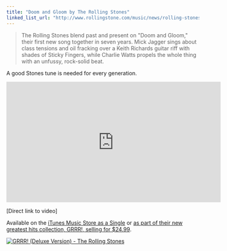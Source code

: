 ```yaml
---
title: "Doom and Gloom by The Rolling Stones"
linked_list_url: "http://www.rollingstone.com/music/news/rolling-stones-blend-past-and-present-on-doom-and-gloom-20121011"
---
```

<blockquote><p>
  The Rolling Stones blend past and present on "Doom and Gloom," their first new song together in seven years. Mick Jagger sings about class tensions and oil fracking over a Keith Richards guitar riff with shades of Sticky Fingers, while Charlie Watts propels the whole thing with an unfussy, rock-solid beat.
</p></blockquote>
<p>A good Stones tune is needed for every generation.</p>
<p><iframe width="560" height="315" src="http://www.youtube.com/embed/rPFGWVKXxm0" frameborder="0" allowfullscreen></iframe></p>
<p>[Direct link to video]</p>
<p>Available on the <a href="http://target.georiot.com/Proxy.ashx?grid=9646&id=6PFrOqNV4B8&offerid=162397&type=3&subid=0&tmpid=3664&RD_PARM1=https%253A%252F%252Fitunes.apple.com%252Fca%252Falbum%252Fdoom-and-gloom-radio-edit%252Fid569699615%253Fi%253D569699770%2526uo%253D4%2526partnerId%253D30" target="itunes_store">iTunes Music Store as a Single</a> or <a href="http://target.georiot.com/Proxy.ashx?grid=9646&id=6PFrOqNV4B8&offerid=162397&type=3&subid=0&tmpid=3664&RD_PARM1=https%253A%252F%252Fitunes.apple.com%252Fca%252Falbum%252Fgrrr!-deluxe-version%252Fid569679465%253Fuo%253D4%2526partnerId%253D30" target="itunes_store">as part of their new greatest hits collection, GRRR!, selling for $24.99</a>.</p>
<p><a href="http://target.georiot.com/Proxy.ashx?grid=9646&id=6PFrOqNV4B8&offerid=162397&type=3&subid=0&tmpid=3664&RD_PARM1=https%253A%252F%252Fitunes.apple.com%252Fca%252Falbum%252Fgrrr!-deluxe-version%252Fid569679465%253Fuo%253D4%2526partnerId%253D30" target="itunes_store"><img src="http://r.mzstatic.com/images/web/linkmaker/badge_itunes-lrg.gif" alt="GRRR! (Deluxe Version) - The Rolling Stones" style="border: 0;"/></a></p>
